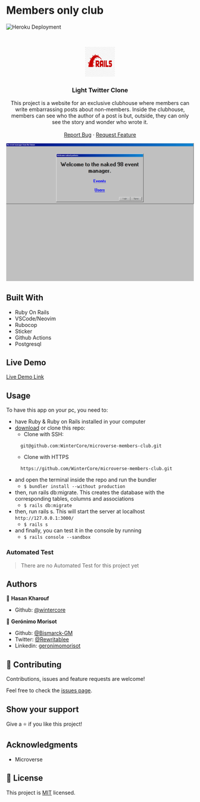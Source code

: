 # Members only club

![Heroku Deployment](https://github.com/WinterCore/microverse-members-club/workflows/Deploy%20to%20Heroku/badge.svg?branch=development)

<br />
<p align="center">
  <a href="https://github.com/WinterCore/microverse-members-club">
    <img src="rails-image.jpg" alt="Logo" width="80" height="80">
  </a>

  <h3 align="center">Light Twitter Clone</h3>

  <p align="center">
    This project is a website for an exclusive clubhouse where members can write embarrassing posts about non-members. Inside the clubhouse, members can see who the author of a post is but, outside, they can only see the story and wonder who wrote it.
    <br />
    <br />
    <a href="https://github.com/WinterCore/microverse-members-club/issues">Report Bug</a>
    ·
    <a href="https://github.com/WinterCore/microverse-members-club/issues">Request Feature</a>
  </p>
</p>

![screenshot](./demo.gif)

## Built With

- Ruby On Rails
- VSCode/Neovim
- Rubocop
- Sticker
- Github Actions
- Postgresql

## Live Demo

[Live Demo Link](https://members-club.upperdown.me)


<!-- INSTALLATION -->
## Usage

To have this app on your pc, you need to:
* have Ruby & Ruby on Rails installed in your computer
* [download](https://github.com/WinterCore/microverse-members-club/archive/development.zip) or clone this repo:
  - Clone with SSH:
  ```
    git@github.com:WinterCore/microverse-members-club.git
  ```
  - Clone with HTTPS
  ```
    https://github.com/WinterCore/microverse-members-club.git
  ```
* and open the terminal inside the repo and run the bundler
  - ```$ bundler install --without production```
* then, run rails db:migrate. This creates the database with the corresponding tables, columns and associations
  - ```$ rails db:migrate```
* then, run rails s. This will start the server at localhost `http://127.0.0.1:3000/`
  - ```$ rails s```
* and finally, you can test it in the console by running
  - ```$ rails console --sandbox```

<!-- AUTOMATED TEST -->
### Automated Test

> There are no Automated Test for this project yet

## Authors

👤 **Hasan Kharouf**

- Github: [@wintercore](https://github.com/wintercore)

👤 **Gerónimo Morisot**

- Github: [@Bismarck-GM](https://github.com/Bismarck-GM)
- Twitter: [@Rewritablee](https://twitter.com/Rewritablee)
- Linkedin: [geronimomorisot](https://linkedin.com/in/geronimomorisot)

## 🤝 Contributing

Contributions, issues and feature requests are welcome!

Feel free to check the [issues page](issues/).

## Show your support

Give a ⭐️ if you like this project!

## Acknowledgments

- Microverse

## 📝 License

This project is [MIT](lic.url) licensed.
